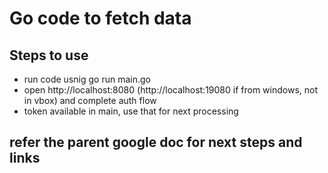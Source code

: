 # Go code to fetch data

## Steps to use
 - run code usnig go run main.go
 - open http://localhost:8080 (http://localhost:19080 if from windows, not in vbox) and complete auth flow
 - token available in main, use that for next processing

## refer the parent google doc for next steps and links